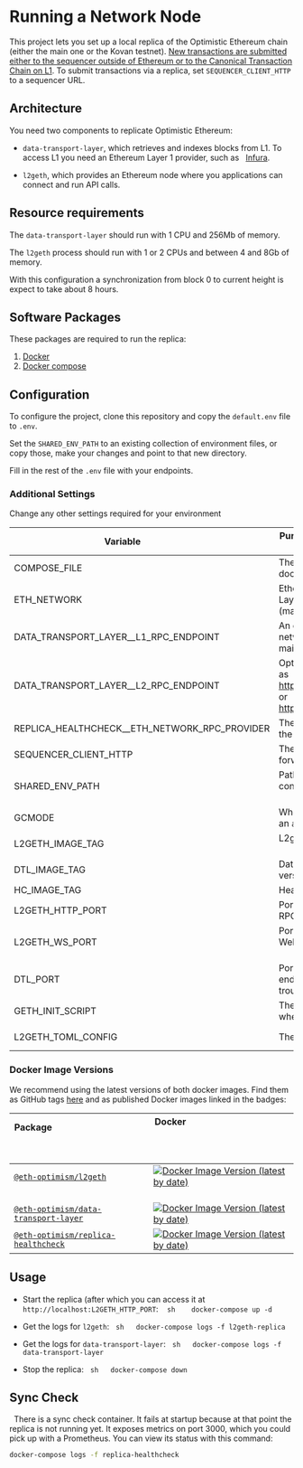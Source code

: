 # Running a Network Node

This project lets you set up a local replica of the Optimistic Ethereum chain (either the main one or the Kovan testnet). [New
transactions are submitted either to the sequencer outside of Ethereum or to the Canonical Transaction Chain on
L1](https://research.paradigm.xyz/optimism#data-availability-batches). To submit transactions via a replica, set
`SEQUENCER_CLIENT_HTTP` to a sequencer URL.

## Architecture

You need two components to replicate Optimistic Ethereum:

- `data-transport-layer`, which retrieves and indexes blocks from L1. To access L1 you need an Ethereum Layer 1 provider, such as
  [Infura](https://infura.io/).

- `l2geth`, which provides an Ethereum node where you applications can connect and run API calls.

## Resource requirements

The `data-transport-layer` should run with 1 CPU and 256Mb of memory.

The `l2geth` process should run with 1 or 2 CPUs and between 4 and 8Gb of memory.

With this configuration a synchronization from block 0 to current height is expect to take about 8 hours.

## Software Packages

These packages are required to run the replica:

1. [Docker](https://www.docker.com/)
1. [Docker compose](https://docs.docker.com/compose/install/)

## Configuration

To configure the project, clone this repository and copy the `default.env` file to `.env`.

Set the `SHARED_ENV_PATH` to an existing collection of environment files, or copy those, make your changes and point to that new directory.

Fill in the rest of the `.env` file with your endpoints.

### Additional Settings

Change any other settings required for your environment

| Variable                 | Purpose                                                  | Default
| ------------------------ | -------------------------------------------------------- | -----------
| COMPOSE_FILE             | The yml files to use with docker-compose                 | replica.yml:replica-shared.yml
| ETH_NETWORK              | Ethereum Layer1 and Layer2 network (mainnet,kovan)       | kovan (change to `mainnet` for the production network)
| DATA_TRANSPORT_LAYER__L1_RPC_ENDPOINT | An endpoint for the L1 network, either kovan or mainnet.
| DATA_TRANSPORT_LAYER__L2_RPC_ENDPOINT | Optimistic endpoint, such as https://kovan.optimism.io or https://mainnet.optimism.io
| REPLICA_HEALTHCHECK__ETH_NETWORK_RPC_PROVIDER | The L2 endpoint to check the replica against | (typically the same as the DATA_TRANSPORT_LAYER__L2_RPC_ENDPOINT)
| SEQUENCER_CLIENT_HTTP | The L2 sequencer to forward tx to  | (typically the same as the DATA_TRANSPORT_LAYER__L2_RPC_ENDPOINT)
| SHARED_ENV_PATH          | Path to a directory containing env files                 | [a directory under ./kustomize/replica/envs](https://github.com/optimisticben/op-replica/tree/main/kustomize/replica/envs)
| GCMODE                   | Whether to run l2geth as an `archive` or `full` node     | archive
| L2GETH_IMAGE_TAG         | L2geth version                                           | 0.5.8 (see below)
| DTL_IMAGE_TAG            | Data transport layer version                             | latest (see below)
| HC_IMAGE_TAG             | Health check version                                     | latest (see below)
| L2GETH_HTTP_PORT         | Port number for the l2geth RPC endpoint                  | 9991
| L2GETH_WS_PORT           | Port number for the l2geth WebSockets endpoint           | 9992
| DTL_PORT                 | Port number for the DTL endpoint, for troubleshooting    | 7878
| GETH_INIT_SCRIPT         | The script name to run when initializing l2geth          | A file under kustomize/replica/bases/configmaps/
| L2GETH_TOML_CONFIG       | The l2geth toml config                                   | A file under kustomize/replica/bases/configmaps/

### Docker Image Versions

We recommend using the latest versions of both docker images. Find them as GitHub tags
[here](https://github.com/ethereum-optimism/optimism/tags) and as published Docker images linked in the badges:

| Package                                                                                                                         | Docker                                                                                                                                                                                                              |
| ------------------------------------------------------------------------------------------------------------------------------- | ------------------------------------------------------------------------------------------------------------------------------------------------------------------------------------------------------------------- |
| [`@eth-optimism/l2geth`](https://github.com/ethereum-optimism/optimism/tree/master/l2geth)                                      | [![Docker Image Version (latest by date)](https://img.shields.io/docker/v/ethereumoptimism/l2geth)](https://hub.docker.com/r/ethereumoptimism/l2geth/tags?page=1&ordering=last_updated)                             |
| [`@eth-optimism/data-transport-layer`](https://github.com/ethereum-optimism/optimism/tree/master/packages/data-transport-layer) | [![Docker Image Version (latest by date)](https://img.shields.io/docker/v/ethereumoptimism/data-transport-layer)](https://hub.docker.com/r/ethereumoptimism/data-transport-layer/tags?page=1&ordering=last_updated) |
| [`@eth-optimism/replica-healthcheck`](https://github.com/ethereum-optimism/optimism/tree/master/packages/replica-healthcheck) | [![Docker Image Version (latest by date)](https://img.shields.io/docker/v/ethereumoptimism/replica-healthcheck)](https://hub.docker.com/r/ethereumoptimism/replica-healthcheck/tags?page=1&ordering=last_updated) |


## Usage

- Start the replica (after which you can access it at `http://localhost:L2GETH_HTTP_PORT`:
   ```sh
   docker-compose up -d
   ```

- Get the logs for `l2geth`:
  ```sh
  docker-compose logs -f l2geth-replica
  ```

- Get the logs for `data-transport-layer`:
  ```sh
  docker-compose logs -f data-transport-layer
  ```

- Stop the replica:
  ```sh
  docker-compose down
  ```


## Sync Check
 
There is a sync check container. It fails at startup because at that point the replica is not running yet. It exposes metrics on port 3000, which you could pick up with a Prometheus. You can view its status with this command:

```sh
docker-compose logs -f replica-healthcheck
```
